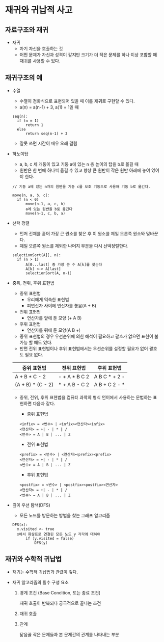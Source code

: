 # 재귀와 귀납적 사고

## 자료구조와 재귀

- 재귀
  - 자기 자신을 호출하는 것
  - 어떤 문제가 자신과 성격이 같지만 크기가 더 작은 문제를 하나 이상 포함할 때 재귀를 사용할 수 있다. 



## 재귀구조의 예

- 수열

  - 수열이 점화식으로 표현되어 있을 때 이를 재귀로 구현할 수 있다. 
  - a(n) = a(n-1) + 3, a(1) = 1일 때

  ```
  seq(n):
  	if (n = 1)
  		return 1
  	else
  		return seq(n-1) + 3
  ```

  - 잘못 쓰면 시간이 매우 오래 걸림

- 하노이탑

  - a, b, c 세 개둥이 있고 기둥 a에 있는 n 층 높이의 탑을 b로 옮길 때
  - 원반은 한 번에 하나씩 옮길 수 있고 항상 큰 원반이 작은 원반 아래에 놓여 있어야 한다. 

  ```
  // 기둥 a에 있는 n개의 원반을 기동 c를 보조 기둥으로 사용해 기둥 b로 옮긴다. 

  move(n, a, b, c):
  	if (n < 0)
  		move(n-1, a, c, b)
  		a에 있는 원반을 b로 옮긴다
  		move(n-1, c, b, a)
  ```

- 선택 정렬

  - 먼저 전체를 훝어 가장 큰 원소를 찾은 후 이 원소를 제일 오른쪽 원소와 맞바꾼다. 
  - 제일 오른쪽 원소를 제외한 나머지 부분을 다시 선택정렬한다. 

  ```
  selectionSort(A[], n):
  	if (n > 1)
  		A[0...last] 중 가장 큰 수 A[k]를 찾는다
  		A[k] <-> A[last]
  		selectionSort(A, n-1)
  ```

- 중위, 전위, 후위 표현법

  - 중위 표현법 
    - 우리에게 익숙한 표현법
    - 피연산자 사이에 연산자를 놓음(A + B)
  - 전위 표현법
    - 연산자를 앞에 둔 모양 (+ A B)
  - 후위 표현법
    - 연산자를 뒤에 둔 모양(A B +)
  - 중위 표현법의 경우 우선순위에 의한 해석이 필요하고 괄호가 없으면 표현이 불가능 할 때도 있다. 
  - 반면 전위 표현법이나 후위 표현법에서는 우선순위를 설정할 필요가 없어 괄호도 필요 없다. 

  | 중위 표현법            | 전위 표현법        | 후위 표현법        |
  | ----------------- | ------------- | ------------- |
  | A + B * C - 2     | - + A * B C 2 | A B C * + 2 - |
  | (A + B) * (C - 2) | * + A B - C 2 | A B + C 2 - * |

  - 중위, 전위, 후위 표현법을 컴퓨터 과학의 형식 언어에서 사용하는 문법하는 표현하면 다음과 같다. 

    - 중위 표현법

    ```
    <infix> = <변수> | <infix><연산자><infix>
    <연산자> = +| - | * | /
    <변수> = A | B | ... | Z
    ```

    - 전위 표현법

    ```
    <prefix> = <변수> | <연산자><prefix><prefix>
    <연산자> = +| - | * | /
    <변수> = A | B | ... | Z
    ```

    - 후위 표현법

    ```
    <postfix> = <변수> | <postfix><postfix><연산자>
    <연산자> = +| - | * | /
    <변수> = A | B | ... | Z
    ```

- 깊이 우선 탐색(DFS)

  - 모든 노드를 방문하는 방법을 찾는 그래프 알고리즘

  ```
  DFS(x):
  	x.visited <- true
  	x에서 화살표로 연결된 모든 노드 y 각각에 대하여
  		if (y.visited = false) 
  			DFS(y)
  ```



## 재귀와 수학적 귀납법

- 재귀는 수학적 귀납법과 관련이 깊다. 

- 재귀 알고리즘의 필수 구성 요소

  1. 경계 조건 (Base Condition, 또는 종료 조건)

     재귀 호출이 반복되다 궁극적으로 끝나는 조건

  2. 재귀 호출

  3. 관계

     닮음꼴 작은 문제들과 본 문제간의 관계를 나타내는 부분